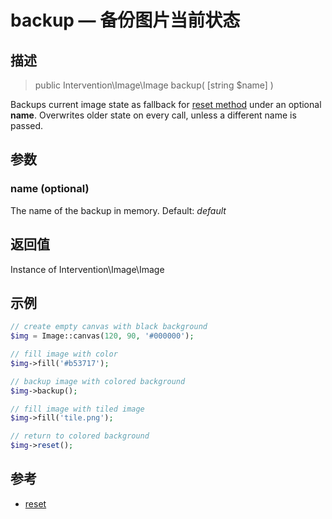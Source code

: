 # backup — 备份图片当前状态

## 描述

> public Intervention\Image\Image backup( [string $name] )

Backups current image state as fallback for [reset method](/api/reset) under an optional **name**. Overwrites older state on every call, unless a different name is passed.


## 参数

### name (optional)
The name of the backup in memory. Default: *default*

## 返回值
Instance of Intervention\Image\Image

## 示例

```php
// create empty canvas with black background
$img = Image::canvas(120, 90, '#000000');

// fill image with color
$img->fill('#b53717');

// backup image with colored background
$img->backup();

// fill image with tiled image
$img->fill('tile.png');

// return to colored background
$img->reset();
```

## 参考

- [reset](/api/reset)
